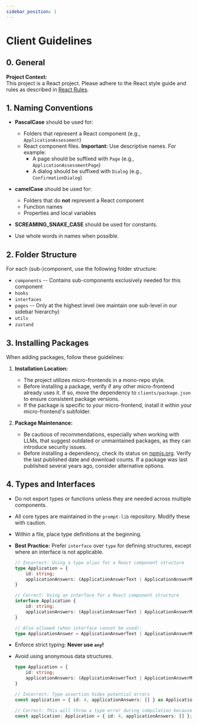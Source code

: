 ```yaml
---
sidebar_position: 1
---
```


# Client Guidelines

## 0. General

**Project Context:**  
This project is a React project. Please adhere to the React style guide and rules as described in [React Rules](https://react.dev/reference/rules).

## 1. Naming Conventions

- **PascalCase** should be used for:
  - Folders that represent a React component (e.g., `ApplicationAssessment`)
  - React component files. **Important:** Use descriptive names. For example:
    - A page should be suffixed with `Page` (e.g., `ApplicationAssessmentPage`)
    - A dialog should be suffixed with `Dialog` (e.g., `ConfirmationDialog`)

- **camelCase** should be used for:
  - Folders that do **not** represent a React component
  - Function names
  - Properties and local variables

- **SCREAMING_SNAKE_CASE** should be used for constants.

- Use whole words in names when possible.

## 2. Folder Structure

For each (sub-)component, use the following folder structure:

- `components`  -- Contains sub-components exclusively needed for this component
- `hooks`
- `interfaces`
- `pages`       -- Only at the highest level (we maintain one sub-level in our sidebar hierarchy)
- `utils`
- `zustand`

## 3. Installing Packages

When adding packages, follow these guidelines:

1. **Installation Location:**  
   - The project utilizes micro-frontends in a mono-repo style.
   - Before installing a package, verify if any other micro-frontend already uses it. If so, move the dependency to `clients/package.json` to ensure consistent package versions.
   - If the package is specific to your micro-frontend, install it within your micro-frontend's subfolder.

2. **Package Maintenance:**  
   - Be cautious of recommendations, especially when working with LLMs, that suggest outdated or unmaintained packages, as they can introduce security issues.
   - Before installing a dependency, check its status on [npmjs.org](https://npmjs.org). Verify the last published date and download counts. If a package was last published several years ago, consider alternative options.

## 4. Types and Interfaces

- Do not export types or functions unless they are needed across multiple components.
- All core types are maintained in the `prompt-lib` repository. Modify these with caution.
- Within a file, place type definitions at the beginning.
- **Best Practice:** Prefer `interface` over `type` for defining structures, except where an interface is not applicable.
  ```typescript
  // Incorrect: Using a type alias for a React component structure
  type Application = {
      id: string;
      applicationAnswers: (ApplicationAnswerText | ApplicationAnswerMultiSelect)[];
  }

  // Correct: Using an interface for a React component structure
  interface Application {
      id: string;
      applicationAnswers: (ApplicationAnswerText | ApplicationAnswerMultiSelect)[];
  }

  // Also allowed (when interface cannot be used):
  type ApplicationAnswer = ApplicationAnswerText | ApplicationAnswerMultiSelect;
  ```

- Enforce strict typing: **Never use `any`!**
- Avoid using anonymous data structures.

  ```typescript
  type Application = {
      id: string;
      applicationAnswers: (ApplicationAnswerText | ApplicationAnswerMultiSelect)[];
  }

  // Incorrect: Type assertion hides potential errors
  const application = { id: 4, applicationAnswers: [] } as Application;

  // Correct: This will throw a type error during compilation because '4' is not a string
  const application: Application = { id: 4, applicationAnswers: [] };
  ```
